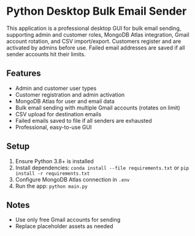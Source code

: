 # Python Desktop Bulk Email Sender

This application is a professional desktop GUI for bulk email sending, supporting admin and customer roles, MongoDB Atlas integration, Gmail account rotation, and CSV import/export. Customers register and are activated by admins before use. Failed email addresses are saved if all sender accounts hit their limits.

## Features
- Admin and customer user types
- Customer registration and admin activation
- MongoDB Atlas for user and email data
- Bulk email sending with multiple Gmail accounts (rotates on limit)
- CSV upload for destination emails
- Failed emails saved to file if all senders are exhausted
- Professional, easy-to-use GUI

## Setup
1. Ensure Python 3.8+ is installed
2. Install dependencies: `conda install --file requirements.txt` or `pip install -r requirements.txt`
3. Configure MongoDB Atlas connection in `.env`
4. Run the app: `python main.py`

## Notes
- Use only free Gmail accounts for sending
- Replace placeholder assets as needed
